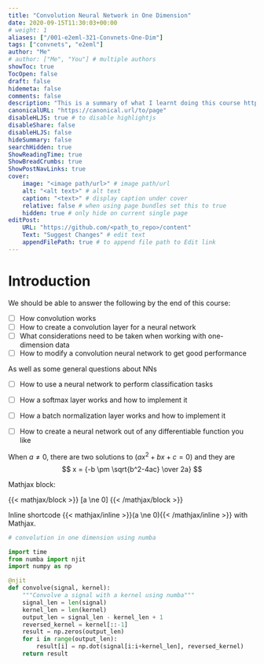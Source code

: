 ```yaml
---
title: "Convolution Neural Network in One Dimension"
date: 2020-09-15T11:30:03+00:00
# weight: 1
aliases: ["/001-e2eml-321-Convnets-One-Dim"]
tags: ["convnets", "e2eml"]
author: "Me"
# author: ["Me", "You"] # multiple authors
showToc: true
TocOpen: false
draft: false
hidemeta: false
comments: false
description: "This is a summary of what I learnt doing this course https://end-to-end-machine-learning.teachable.com/courses/776160/lectures/14555482"
canonicalURL: "https://canonical.url/to/page"
disableHLJS: true # to disable highlightjs
disableShare: false
disableHLJS: false
hideSummary: false
searchHidden: true
ShowReadingTime: true
ShowBreadCrumbs: true
ShowPostNavLinks: true
cover:
    image: "<image path/url>" # image path/url
    alt: "<alt text>" # alt text
    caption: "<text>" # display caption under cover
    relative: false # when using page bundles set this to true
    hidden: true # only hide on current single page
editPost:
    URL: "https://github.com/<path_to_repo>/content"
    Text: "Suggest Changes" # edit text
    appendFilePath: true # to append file path to Edit link
---
```



# Introduction


We should be able to answer the following by the end of this course:

- [ ] How convolution works
- [ ] How to create a convolution layer for a neural network
- [ ] What considerations need to be taken when working with one-dimension data
- [ ] How to modify a convolution neural network to get good performance

As well as some general questions about NNs

- [ ] How to use a neural network to perform classification tasks
- [ ] How a softmax layer works and how to implement it
- [ ] How a batch normalization layer works and how to implement it
- [ ] How to create a neural network out of any differentiable function you like


When $a \ne 0$, there are two solutions to $(ax^2 + bx + c = 0)$ and they are 
$$ x = {-b \pm \sqrt{b^2-4ac} \over 2a} $$


Mathjax block:
  
{{< mathjax/block >}}
\[a \ne 0\]
{{< /mathjax/block >}}

Inline shortcode {{< mathjax/inline >}}\(a \ne 0\){{< /mathjax/inline >}} with
Mathjax.

```python
# convolution in one dimension using numba

import time
from numba import njit
import numpy as np

@njit
def convolve(signal, kernel):
    """Convolve a signal with a kernel using numba"""
    signal_len = len(signal)
    kernel_len = len(kernel)
    output_len = signal_len - kernel_len + 1
    reversed_kernel = kernel[::-1]
    result = np.zeros(output_len)
    for i in range(output_len):
        result[i] = np.dot(signal[i:i+kernel_len], reversed_kernel)
    return result
```